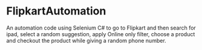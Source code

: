 # FlipkartAutomation
An automation code using Selenium C# to go to Flipkart and then search for ipad, select a random suggestion, apply Online only filter, choose a product and checkout the product while giving a random phone number.
